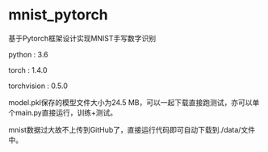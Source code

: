 # mnist_pytorch
基于Pytorch框架设计实现MNIST手写数字识别

python : 3.6

torch : 1.4.0 

torchvision : 0.5.0

model.pkl保存的模型文件大小为24.5 MB，可以一起下载直接跑测试，亦可以单个main.py直接运行，训练+测试。

mnist数据过大故不上传到GitHub了，直接运行代码即可自动下载到./data/文件中。
